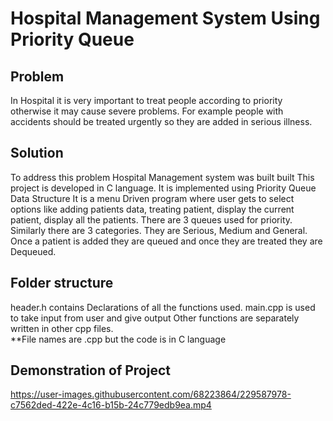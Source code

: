 # Hospital Management System Using Priority Queue

<h2>Problem</h2>
In Hospital it is very important to treat people according to priority otherwise it may cause severe problems.
For example people with accidents should be treated urgently so they are added in serious illness. 

<h2>Solution</h2>
To address this problem Hospital Management system was built built  
This project is developed in C language. It is implemented using Priority Queue Data Structure
It is a menu Driven program where user gets to select options like adding patients data, treating patient, display the current patient, display all the patients.
There are 3 queues used for priority.
Similarly there are 3 categories. They are Serious, Medium and General.
Once a patient is added they are queued and once they are treated they are Dequeued.

<h2>Folder structure</h2>
header.h contains Declarations of all the functions used.
main.cpp is used to take input from user and give output
Other functions are separately written in other cpp files.
<br>
**File names are .cpp but the code is in C language


<h2>Demonstration of Project</h2>

https://user-images.githubusercontent.com/68223864/229587978-c7562ded-422e-4c16-b15b-24c779edb9ea.mp4

